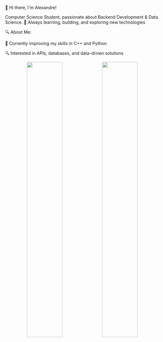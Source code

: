 👋 Hi there, I'm Alexandre!

Computer Science Student, passionate about Backend Development & Data Science.
🚀 Always learning, building, and exploring new technologies

🔍 About Me:

🌱 Currently improving my skills in C++ and Python

🔍 Interested in APIs, databases, and data-driven solutions

<div align="center">
  <img src="https://github-readme-stats.vercel.app/api?username=gustavoalexandre17&show_icons=true&theme=dracula" width="48%">
  <img src="https://github-readme-stats.vercel.app/api/top-langs/?username=gustavoalexandre17&layout=compact&theme=dracula" width="48%">
</div>

